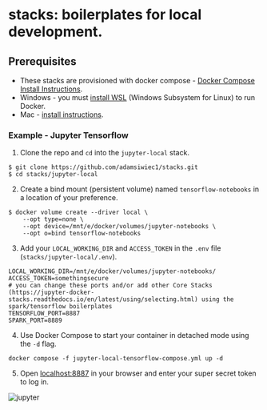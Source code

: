 # stacks: boilerplates for local development.
## Prerequisites
* These stacks are provisioned with docker compose - [Docker Compose Install Instructions](https://docs.docker.com/compose/install/).
* Windows - you must [install WSL](https://learn.microsoft.com/en-us/windows/wsl/install) (Windows Subsystem for Linux) to run Docker.
* Mac - [install instructions](https://docs.docker.com/desktop/install/mac-install/).
### Example - Jupyter Tensorflow
1. Clone the repo and `cd` into the `jupyter-local` stack.
```
$ git clone https://github.com/adamsiwiec1/stacks.git
$ cd stacks/jupyter-local
```
2. Create a bind mount (persistent volume) named `tensorflow-notebooks` in a location of your preference.
```
$ docker volume create --driver local \
    --opt type=none \
    --opt device=/mnt/e/docker/volumes/jupyter-notebooks \
    --opt o=bind tensorflow-notebooks
```
3. Add your `LOCAL_WORKING_DIR` and `ACCESS_TOKEN` in the `.env` file (`stacks/jupyter-local/.env`). 
```
LOCAL_WORKING_DIR=/mnt/e/docker/volumes/jupyter-notebooks/
ACCESS_TOKEN=somethingsecure
# you can change these ports and/or add other Core Stacks (https://jupyter-docker-stacks.readthedocs.io/en/latest/using/selecting.html) using the spark/tensorflow boilerplates
TENSORFLOW_PORT=8887
SPARK_PORT=8889
```
4.  Use Docker Compose to start your container in detached mode using the `-d` flag.
```
docker compose -f jupyter-local-tensorflow-compose.yml up -d
```
5. Open [localhost:8887](http://localhost:8887) in your browser and enter your super secret token to log in.

![jupyter](https://github.com/adamsiwiec1/stacks/tree/master/etc/image.jpg?raw=true)
